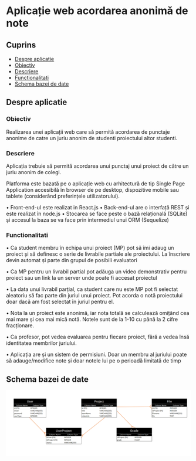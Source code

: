 # Aplicație web acordarea anonimă de note

## Cuprins

- [Despre aplicatie](#despre-aplicatie)
- [Obiectiv](#obiectiv)
- [Descriere](#descriere)
- [Functionalitati](#functionalitati)
- [Schema bazei de date](#schema-bazei-de-date)

## Despre aplicatie

### Obiectiv

Realizarea unei aplicații web care să permită acordarea de punctaje anonime de catre un juriu anonim de studenti proiectului altor studenti.

### Descriere

Aplicația trebuie să permită acordarea unui punctaj unui proiect de către un juriu anonim de colegi.

Platforma este bazată pe o aplicație web cu arhitectură de tip Single Page Application accesibilă în browser de pe desktop, dispozitive mobile sau tablete (considerând preferințele utilizatorului).

• Front-end-ul este realizat in React.js
• Back-end-ul are o interfață REST și este realizat în node.js
• Stocarea se face peste o bază relațională (SQLite) și accesul la baza se va face prin intermediul unui ORM (Sequelize)

### Functionalitati

• Ca student membru în echipa unui proiect (MP) pot să îmi adaug un proiect și să definesc o serie de livrabile partiale ale proiectului. La înscriere devin automat și parte din grupul de posibili evaluatori

• Ca MP pentru un livrabil partial pot adăuga un video demonstrativ pentru proiect sau un link la un server unde poate fi accesat proiectul

• La data unui livrabil parțial, ca student care nu este MP pot fi selectat aleatoriu să fac parte din juriul unui proiect. Pot acorda o notă proiectului doar dacă am fost selectat în juriul pentru el.

• Nota la un proiect este anonimă, iar nota totală se calculează omițând cea mai mare și cea mai mică notă. Notele sunt de la 1-10 cu până la 2 cifre fracționare.

• Ca profesor, pot vedea evaluarea pentru fiecare proiect, fără a vedea însă identitatea membrilor juriului.

• Aplicația are și un sistem de permisiuni. Doar un membru al juriului poate să adauge/modifice note și doar notele lui pe o perioadă limitată de timp

## Schema bazei de date

![Schema bazei de date](./server/media/BD_GraddingApp.png)
